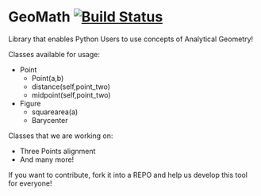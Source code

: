# GeoMath [![Build Status](https://travis-ci.org/vmesel/GeoMath.svg?branch=master)](https://travis-ci.org/vmesel/GeoMath)

Library that enables Python Users to use concepts of Analytical Geometry!

Classes available for usage:

  * Point
    * Point(a,b)
    * distance(self,point_two)
    * midpoint(self,point_two)
  * Figure
    * squarearea(a)
    * Barycenter


Classes that we are working on:
 - Three Points alignment
 - And many more!

If you want to contribute, fork it into a REPO and help us develop this tool for everyone!

